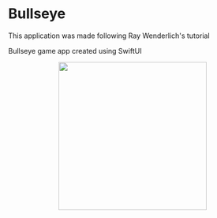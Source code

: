 # Bullseye

This application was made following Ray Wenderlich's tutorial

Bullseye game app created using SwiftUI

<p align="center">
  <img src = Bullseye/BullseyeDemo.gif height="300">
</p>
